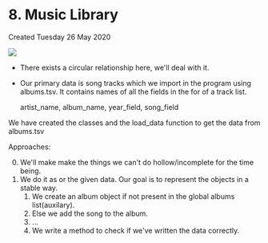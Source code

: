# 8. Music Library
Created Tuesday 26 May 2020

![](pasted_image%205.png)

* There exists a circular relationship here, we'll deal with it.
* Our primary data is song tracks which we import in the program using albums.tsv. It contains names of all the fields in the for of a track list.

	artist_name, album_name, year_field, song_field

We have created the classes and the load_data function to get the data from albums.tsv

Approaches:

0. We'll make make the things we can't do hollow/incomplete for the time being.
1. We do it as or the given data. Our goal is to represent the objects in a stable way.
	1. We create an album object if not present in the global albums list(auxilary).
	2. Else we add the song to the album.
	3. ...
	4. We write a method to check if we've written the data correctly.



